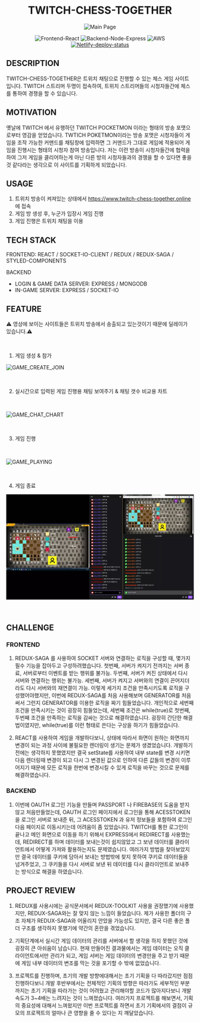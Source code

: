 <h1 align="center">
  TWITCH-CHESS-TOGETHER
</h1>

<div align="center">
  <img src="https://user-images.githubusercontent.com/25437192/139694308-ae97b64b-f501-4f1e-a088-37e67b5a3964.png" alt="Main Page"/>
</div>

<p align="center">
  <img src="https://img.shields.io/badge/Frontend-React-blue.svg" alt="Frontend-React">
  <img src="https://img.shields.io/badge/Backend-Node%20&%20Express-green.svg" alt="Backend-Node-Express">
  <img src="https://img.shields.io/badge/AWS-deployed-brightgreen" alt="AWS">
  <a href="https://www.twitch-chess-together.online" title="Netlify-deploy-status">
    <img src="https://api.netlify.com/api/v1/badges/940ec25d-090b-4ac9-bec4-4ae0ae595ce9/deploy-status" alt="Netlify-deploy-status">
  </a>
</p>

## DESCRIPTION

TWITCH-CHESS-TOGETHER은 트위치 채팅으로 진행할 수 있는 체스 게임 사이트 입니다.
TWITCH 스트리머 두명이 접속하여, 트위치 스트리머들의 시청자들간에 체스를 통하여 경쟁을 할 수 있습니다.

## MOTIVATION

옛날에 TWITCH 에서 유행하던 TWITCH POCKETMON 이라는 형태의 방송 포맷으로부터 영감을 얻었습니다.
TWTICH POKETMON이라는 방송 포맷은 시청자들이 게임을 조작 가능한 커맨드를 채팅창에 입력하면 그 커맨드가 그대로 게임에 적용되어 게임을 진행시는 형태의 시청자 참여 방송입니다.
저는 이런 방송이 시청자들간에 협력을 하여 그저 게임을 클리어하는게 아닌 다른 방의 시청자들과의 경쟁을 할 수 있다면 좋을 것 같다라는 생각으로 이 사이트를 기획하게 되었습니다.

## USAGE

1. 트위치 방송이 켜져있는 상태에서 https://www.twitch-chess-together.online 에 접속
2. 게임 방 생성 후, 누군가 입장시 게임 진행
3. 게임 진행은 트위치 채팅을 이용

## TECH STACK

FRONTEND: REACT / SOCKET-IO-CLIENT / REDUX / REDUX-SAGA / STYLED-COMPONENTS

BACKEND

- LOGIN & GAME DATA SERVER: EXPRESS / MONGODB
- IN-GAME SERVER: EXPRESS / SOCKET-IO

## FEATURE

⚠️ 영상에 보이는 사이트들은 트위치 방송에서 송출되고 있는것이기 때문에 딜레이가 있습니다.⚠️

<br />

1. 게임 생성 & 참가
   <br/>

![GAME_CREATE_JOIN](https://drive.google.com/uc?export=download&id=1iKEIfS-VdD1hiufb4_ZfxOQt-4ALrwOp)

<br/>

2. 실시간으로 입력된 게임 진행용 채팅 보여주기 & 채팅 갯수 비교용 차트

<br/>

![GAME_CHAT_CHART](https://drive.google.com/uc?export=download&id=1LJLNKWzcDE-uVwXUhvuQnHGk11U7-Eid)

<br/>

3. 게임 진행

<br/>

![GAME_PLAYING](https://drive.google.com/uc?export=download&id=11kY12LlVr-uiqZ5eP88W61R-7tRmnz6m)

<br/>

4. 게임 종료

![GAME_END](./readme-assets/GameEnd.webp)

<br/>

## CHALLENGE

### FRONTEND

1. REDUX-SAGA 를 사용하여 SOCKET 서버와 연결하는 로직을 구성할 때, 몇가지 필수 기능을 잡아두고 구성하려했습니다.
   첫번째, 서버가 켜지기 전까지는 서버 종료, 서버로부터 이벤트를 받는 행위를 불가능.
   두번쨰, 서버가 켜진 상태에서 다시 서버와 연결하는 행위는 불가능.
   세번째, 서버가 켜지고 서버와의 연결이 끈어지더라도 다시 서버와의 재연결이 가능.
   이렇게 세가지 조건을 만족시키도록 로직을 구성했어야했지만, 이번에 REDUX-SAGA를 처음 사용해보며 GENERATOR를 처음 써서 그런지 GENERATOR를 이용한 로직을 짜기 힘들었습니다. 개인적으로 세번째 조건을 만족시키는 것이 굉장히 힘들었는데, 세번째 조건은 while(true)로 첫번째, 두번째 조건을 만족하는 로직을 감싸는 것으로 해결하였습니다. 굉장히 간단한 해결법이였지만, while(true)를 이런 형태로 쓴다는 구상을 하기가 힘들었습니다.

2. REACT를 사용하여 게임을 개발하다보니, 상태에 따라서 화면이 원하는 화면까지 변경이 되는 과정 사이에 불필요한 렌더링이 생기는 문제가 생겼었습니다. 개발하기 전에는 생각하지 못했였지만 결국 setState를 사용하여 내부 state를 변경 시키면 다음 렌더링때 변경이 되고 다시 그 변경된 값으로 인하여 다른 값들의 변경이 이루어지기 때문에 모든 로직을 한번에 변경시킬 수 있게 로직을 바꾸는 것으로 문제를 해결하였습니다.

### BACKEND

1. 이번에 OAUTH 로그인 기능을 만들며 PASSPORT 나 FIREBASE의 도움을 받지않고 처음만들었는데, OAUTH 로그인 페이지에서 로그인을 통해 ACESSTOKEN 을 로그인 서버로 보내준 뒤, 그 ACESSTOKEN 과 유저 정보들을 포함하여 로그인 다음 페이지로 이동시키는데 어려움이 좀 있었습니다. TWITCH를 통한 로그인이 끝나고 메인 화면으로 이동을 하기 위해서 EXPRESS에서 REDIRECT를 사용했는데,
   REDIRECT를 하며 데이터를 보내는것이 쉽지않았고 그 보낸 데이터를 클라이언트에서 어떻게 가져와 활용하는지도 문제였습니다. 여러가지 방법을 찾아보았지만 결국 데이터를 쿠키에 담아서 보내는 방법밖에 찾지 못하여 쿠키로 데이터들을 넘겨주었고, 그 쿠키들을 다시 서버로 보낸 뒤 데이터를 다시 클라이언트로 보내주는 방식으로 해결을 하였습니다.

## PROJECT REVIEW

1. REDUX를 사용시에는 공식문서에서 REDUX-TOOLKIT 사용을 권장했기에 사용했지만, REDUX-SAGA와는 잘 맞지 않는 느낌이 들었습니다. 제가 사용한 폴더의 구조 자체가 REDUX-SAGA와 어울리지 안았을 가능성도 있지만, 결국 다른 좋은 폴더 구조를 생각하지 못했기에 약간의 혼란을 겪었습니다.

2. 기획단계에서 실시간 게임 데이터의 관리를 서버에서 할 생각을 하지 못했던 것에 굉장히 큰 아쉬움이 남습니다. 현재 만들어진 결과물에서는 게임 데이터는 오직 클라이언트에서만 관리가 되고, 게임 서버는 게임 데이터의 변경만을 주고 받기 때문에 게임 내부 데이터의 변조를 막는 것을 포기할 수 밖에 없었습니다.

3. 프로젝트를 진행하며, 초기의 개발 방향에대해서는 초기 기획을 다 따라갔지만 점점 진행하다보니 개발 후반부에서는 전체적인 기획의 방향은 따라가도 세부적인 부분까지는 초기 기획을 따라가는 것이 어려웠고 관리해야할 코드가 많아지다보니 개발 속도가 3~4배는 느려지는 것이 느껴졌습니다. 여러가지 프로젝트를 해보면서, 기획의 중요성에 대해서 느껴왔지만 이번 프로젝트를 하면서 초기 기획에서의 결점이 규모의 프로젝트의 얼마나 큰 영향을 줄 수 있다는 지 깨달았습니다.
